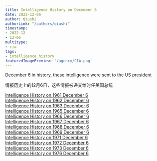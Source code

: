 ```yaml
---
title: Intelligence History on December 6
date: 2022-12-06
author: Qiushi 
authorLink: "/authors/qiushi"
timestamp: 
- 2022-12
- 12-06
multitype: 
- cia
tags: 
- intelligence_history
featuredImagePreview: '/agency/CIA.png'
---
```



December 6 in history, these intelligence were sent to the US president

情报历史上的12月6日，这些情报被递交给时任美国总统

<!--more-->







[Intelligence History on 1961 December 6](/dailybrief/1961-12-06)   
[Intelligence History on 1962 December 6](/dailybrief/1962-12-06)   
[Intelligence History on 1963 December 6](/dailybrief/1963-12-06)   
[Intelligence History on 1965 December 6](/dailybrief/1965-12-06)   
[Intelligence History on 1966 December 6](/dailybrief/1966-12-06)   
[Intelligence History on 1967 December 6](/dailybrief/1967-12-06)   
[Intelligence History on 1968 December 6](/dailybrief/1968-12-06)   
[Intelligence History on 1969 December 6](/dailybrief/1969-12-06)   
[Intelligence History on 1971 December 6](/dailybrief/1971-12-06)   
[Intelligence History on 1972 December 6](/dailybrief/1972-12-06)   
[Intelligence History on 1973 December 6](/dailybrief/1973-12-06)   
[Intelligence History on 1976 December 6](/dailybrief/1976-12-06)   
